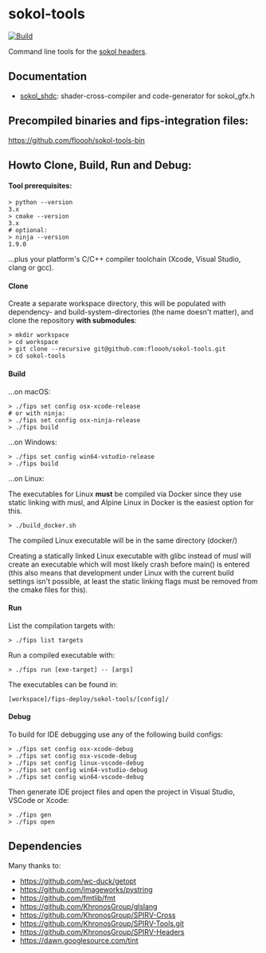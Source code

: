 # sokol-tools

[![Build](https://github.com/floooh/sokol-tools/actions/workflows/build.yml/badge.svg)](https://github.com/floooh/sokol-tools/actions/workflows/build.yml)

Command line tools for the [sokol headers](https://github.com/floooh/sokol).

## Documentation

- [sokol_shdc](docs/sokol-shdc.md): shader-cross-compiler and code-generator for sokol_gfx.h

## Precompiled binaries and fips-integration files:

https://github.com/floooh/sokol-tools-bin

## Howto Clone, Build, Run and Debug:

#### Tool prerequisites:
```
> python --version
3.x
> cmake --version
3.x
# optional:
> ninja --version
1.9.0
```
...plus your platform's C/C++ compiler toolchain (Xcode, Visual Studio, clang
or gcc).

#### Clone

Create a separate workspace directory, this will be populated with
dependency- and build-system-directories (the name doesn't matter),
and clone the repository **with submodules**:

```
> mkdir workspace
> cd workspace
> git clone --recursive git@github.com:floooh/sokol-tools.git
> cd sokol-tools
```

#### Build
...on macOS:
```
> ./fips set config osx-xcode-release
# or with ninja:
> ./fips set config osx-ninja-release
> ./fips build
```

...on Windows:
```
> ./fips set config win64-vstudio-release
> ./fips build
```

...on Linux:

The executables for Linux **must** be compiled via Docker since they use
static linking with musl, and Alpine Linux in Docker is the easiest option for this.

```
> ./build_docker.sh
```
The compiled Linux executable will be in the same directory (docker/)

Creating a statically linked Linux executable with glibc instead of
musl will create an executable which will most likely crash before
main() is entered (this also means that development under Linux
with the current build settings isn't possible, at least the
static linking flags must be removed from the cmake files for this).

#### Run
List the compilation targets with:
```
> ./fips list targets
```

Run a compiled executable with:
```
> ./fips run [exe-target] -- [args]
```

The executables can be found in:

```
[workspace]/fips-deploy/sokol-tools/[config]/
```

#### Debug
To build for IDE debugging use any of the following build configs:
```
> ./fips set config osx-xcode-debug
> ./fips set config osx-vscode-debug
> ./fips set config linux-vscode-debug
> ./fips set config win64-vstudio-debug
> ./fips set config win64-vscode-debug
```

Then generate IDE project files and open the project in Visual Studio,
VSCode or Xcode:
```
> ./fips gen
> ./fips open
```

## Dependencies

Many thanks to:

- https://github.com/wc-duck/getopt
- https://github.com/imageworks/pystring
- https://github.com/fmtlib/fmt
- https://github.com/KhronosGroup/glslang
- https://github.com/KhronosGroup/SPIRV-Cross
- https://github.com/KhronosGroup/SPIRV-Tools.git
- https://github.com/KhronosGroup/SPIRV-Headers
- https://dawn.googlesource.com/tint
